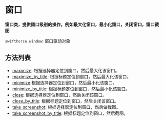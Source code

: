 # 窗口

**窗口类，提供窗口级别的操作，例如最大化窗口，最小化窗口，关闭窗口，窗口截图**

`swifthorse.window`: 窗口驱动对象

## 方法列表 

- [maximize](./python/window/maximize.md): 根据选择器定位到窗口，然后最大化该窗口。  
- [maximize_by_title](./python/window/maximize_by_title.md): 根据标题定位到窗口，然后最大化该窗口。
- [minimize](./python/window/minimize.md):根据选择器定位到窗口，然后最小化该窗口。  
- [minimize_by_title](./python/window/minimize_by_title.md): 根据标题定位到窗口，然后最小化该窗口。
- [close](./python/window/close.md): 根据选择器定位到窗口，然后关闭该窗口。  
- [close_by_title](./python/window/close_by_title.md): 根据标题定位到窗口，然后关闭该窗口。
- [take_screenshot](./python/window/take_screenshot.md): 根据选择器定位到窗口，然后做截图。  
- [take_screenshot_by_title](./python/window/take_screenshot_by_title.md): 根据标题定位到窗口，然后截图。
